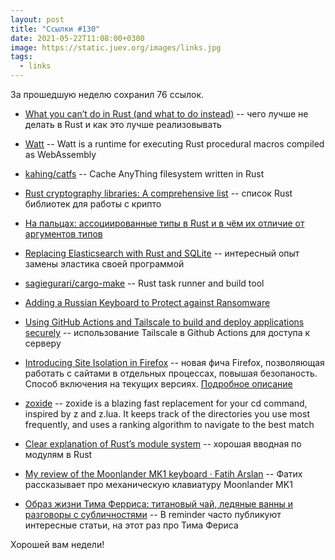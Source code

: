 ```yaml
---
layout: post
title: "Ссылки #130"
date: 2021-05-22T11:08:00+0300
image: https://static.juev.org/images/links.jpg
tags:
  - links
---
```

За прошедшую неделю сохранил 76 ссылок.

* [What you can’t do in Rust (and what to do
  instead)](https://blog.logrocket.com/what-you-cant-do-in-rust-and-what-to-do-instead/)
  -- чего лучше не делать в Rust и как это лучше реализовывать

* [Watt](https://github.com/dtolnay/watt) -- Watt is a runtime for executing
  Rust procedural macros compiled as WebAssembly

* [kahing/catfs](https://github.com/kahing/catfs) -- Cache AnyThing filesystem
  written in Rust

* [Rust cryptography libraries: A comprehensive
  list](https://blog.logrocket.com/rust-cryptography-libraries-a-comprehensive-list/)
  -- список Rust библиотек для работы с крипто

* [На пальцах: ассоциированные типы в Rust и в чём их отличие от аргументов
  типов](https://habr.com/ru/post/441444/)

* [Replacing Elasticsearch with Rust and
  SQLite](https://nickb.dev/blog/replacing-elasticsearch-with-rust-and-sqlite)
  -- интересный опыт замены эластика своей программой

* [sagiegurari/cargo-make](https://github.com/sagiegurari/cargo-make) -- Rust
  task runner and build tool

* [Adding a Russian Keyboard to Protect against
  Ransomware](https://www.schneier.com/blog/archives/2021/05/adding-a-russian-keyboard-to-protect-against-ransomware.html)

* [Using GitHub Actions and Tailscale to build and deploy applications
  securely](https://tailscale.com/blog/2021-05-github-actions-and-tailscale/) --
  использование Tailscale в Github Actions для доступа к серверу

* [Introducing Site Isolation in
  Firefox](https://blog.mozilla.org/security/2021/05/18/introducing-site-isolation-in-firefox)
  -- новая фича Firefox, позволяющая работать с сайтами в отдельных процессах,
  повышая безопаность. Способ включения на текущих версиях. [Подробное
  описание](https://hacks.mozilla.org/2021/05/introducing-firefox-new-site-isolation-security-architecture/)

* [zoxide](https://github.com/ajeetdsouza/zoxide) -- zoxide is a blazing fast
  replacement for your cd command, inspired by z and z.lua. It keeps track of
  the directories you use most frequently, and uses a ranking algorithm to
  navigate to the best match

* [Clear explanation of Rust’s module
  system](https://www.sheshbabu.com/posts/rust-module-system/) -- хорошая вводная по модулям в Rust

* [My review of the Moonlander MK1 keyboard · Fatih
  Arslan](https://arslan.io/2021/05/19/a-review-of-my-first-split-keyboard-moonlander-mk1/)
  -- Фатих рассказывает про механическую клавиатуру Moonlander MK1

* [Образ жизни Тима Ферриса: титановый чай, ледяные ванны и разговоры с
  субличностями](https://reminder.media/post/tim-ferris-routine) -- В reminder
  часто публикуют интересные статьи, на этот раз про Тима Фериса

Хорошей вам недели!
